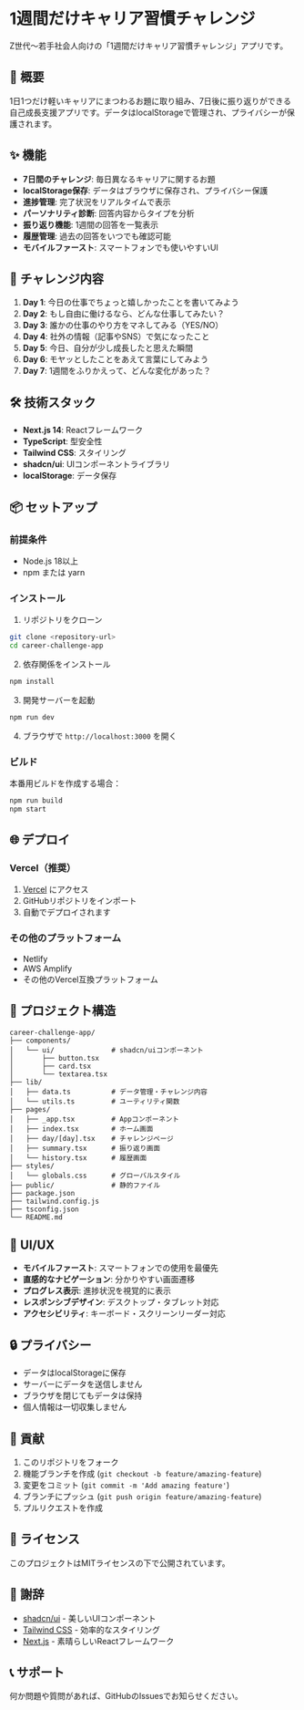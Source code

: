# 1週間だけキャリア習慣チャレンジ

Z世代〜若手社会人向けの「1週間だけキャリア習慣チャレンジ」アプリです。

## 🎯 概要

1日1つだけ軽いキャリアにまつわるお題に取り組み、7日後に振り返りができる自己成長支援アプリです。データはlocalStorageで管理され、プライバシーが保護されます。

## ✨ 機能

- **7日間のチャレンジ**: 毎日異なるキャリアに関するお題
- **localStorage保存**: データはブラウザに保存され、プライバシー保護
- **進捗管理**: 完了状況をリアルタイムで表示
- **パーソナリティ診断**: 回答内容からタイプを分析
- **振り返り機能**: 1週間の回答を一覧表示
- **履歴管理**: 過去の回答をいつでも確認可能
- **モバイルファースト**: スマートフォンでも使いやすいUI

## 🚀 チャレンジ内容

1. **Day 1**: 今日の仕事でちょっと嬉しかったことを書いてみよう
2. **Day 2**: もし自由に働けるなら、どんな仕事してみたい？
3. **Day 3**: 誰かの仕事のやり方をマネしてみる（YES/NO）
4. **Day 4**: 社外の情報（記事やSNS）で気になったこと
5. **Day 5**: 今日、自分が少し成長したと思えた瞬間
6. **Day 6**: モヤッとしたことをあえて言葉にしてみよう
7. **Day 7**: 1週間をふりかえって、どんな変化があった？

## 🛠 技術スタック

- **Next.js 14**: Reactフレームワーク
- **TypeScript**: 型安全性
- **Tailwind CSS**: スタイリング
- **shadcn/ui**: UIコンポーネントライブラリ
- **localStorage**: データ保存

## 📦 セットアップ

### 前提条件

- Node.js 18以上
- npm または yarn

### インストール

1. リポジトリをクローン
```bash
git clone <repository-url>
cd career-challenge-app
```

2. 依存関係をインストール
```bash
npm install
```

3. 開発サーバーを起動
```bash
npm run dev
```

4. ブラウザで `http://localhost:3000` を開く

### ビルド

本番用ビルドを作成する場合：

```bash
npm run build
npm start
```

## 🌐 デプロイ

### Vercel（推奨）

1. [Vercel](https://vercel.com) にアクセス
2. GitHubリポジトリをインポート
3. 自動でデプロイされます

### その他のプラットフォーム

- Netlify
- AWS Amplify
- その他のVercel互換プラットフォーム

## 📁 プロジェクト構造

```
career-challenge-app/
├── components/
│   └── ui/              # shadcn/uiコンポーネント
│       ├── button.tsx
│       ├── card.tsx
│       └── textarea.tsx
├── lib/
│   ├── data.ts          # データ管理・チャレンジ内容
│   └── utils.ts         # ユーティリティ関数
├── pages/
│   ├── _app.tsx         # Appコンポーネント
│   ├── index.tsx        # ホーム画面
│   ├── day/[day].tsx    # チャレンジページ
│   ├── summary.tsx      # 振り返り画面
│   └── history.tsx      # 履歴画面
├── styles/
│   └── globals.css      # グローバルスタイル
├── public/              # 静的ファイル
├── package.json
├── tailwind.config.js
├── tsconfig.json
└── README.md
```

## 🎨 UI/UX

- **モバイルファースト**: スマートフォンでの使用を最優先
- **直感的なナビゲーション**: 分かりやすい画面遷移
- **プログレス表示**: 進捗状況を視覚的に表示
- **レスポンシブデザイン**: デスクトップ・タブレット対応
- **アクセシビリティ**: キーボード・スクリーンリーダー対応

## 🔒 プライバシー

- データはlocalStorageに保存
- サーバーにデータを送信しません
- ブラウザを閉じてもデータは保持
- 個人情報は一切収集しません

## 🤝 貢献

1. このリポジトリをフォーク
2. 機能ブランチを作成 (`git checkout -b feature/amazing-feature`)
3. 変更をコミット (`git commit -m 'Add amazing feature'`)
4. ブランチにプッシュ (`git push origin feature/amazing-feature`)
5. プルリクエストを作成

## 📄 ライセンス

このプロジェクトはMITライセンスの下で公開されています。

## 🙏 謝辞

- [shadcn/ui](https://ui.shadcn.dev) - 美しいUIコンポーネント
- [Tailwind CSS](https://tailwindcss.com) - 効率的なスタイリング
- [Next.js](https://nextjs.org) - 素晴らしいReactフレームワーク

## 📞 サポート

何か問題や質問があれば、GitHubのIssuesでお知らせください。 